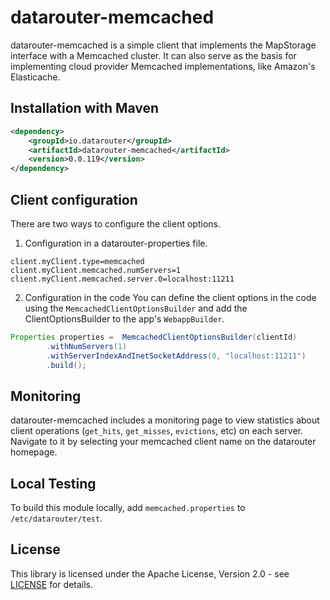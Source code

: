 # datarouter-memcached

datarouter-memcached is a simple client that implements the MapStorage interface with a Memcached cluster.  It can also
serve as the basis for implementing cloud provider Memcached implementations, like Amazon's Elasticache.

## Installation with Maven

```xml
<dependency>
	<groupId>io.datarouter</groupId>
	<artifactId>datarouter-memcached</artifactId>
	<version>0.0.119</version>
</dependency>
```

## Client configuration

There are two ways to configure the client options. 

1. Configuration in a datarouter-properties file. 

```
client.myClient.type=memcached
client.myClient.memcached.numServers=1
client.myClient.memcached.server.0=localhost:11211
```

2. Configuration in the code
You can define the client options in the code using the `MemcachedClientOptionsBuilder` and add the ClientOptionsBuilder to the app's `WebappBuilder`. 

```java
Properties properties =  MemcachedClientOptionsBuilder(clientId)
		.withNumServers(1)
		.withServerIndexAndInetSocketAddress(0, "localhost:11211")
		.build();
```

## Monitoring

datarouter-memcached includes a monitoring page to view statistics about client operations (`get_hits`, `get_misses`, 
`evictions`, etc) on each server.  Navigate to it by selecting your memcached client name on the datarouter homepage. 

## Local Testing
To build this module locally, add `memcached.properties` to `/etc/datarouter/test`.

## License

This library is licensed under the Apache License, Version 2.0 - see [LICENSE](../LICENSE) for details.
